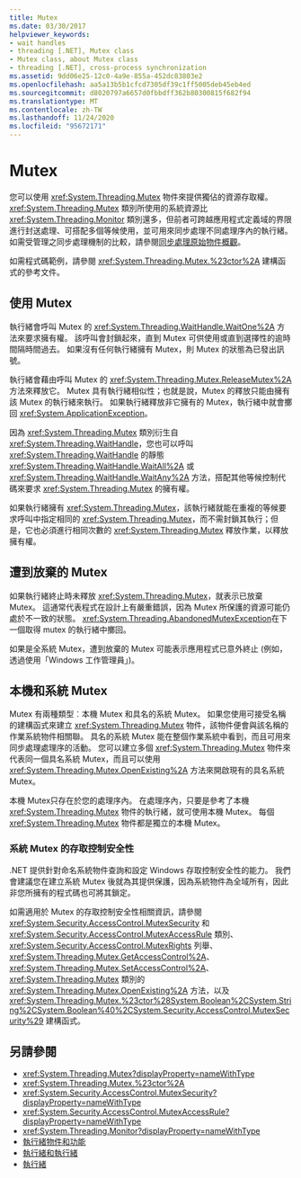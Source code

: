 ```yaml
---
title: Mutex
ms.date: 03/30/2017
helpviewer_keywords:
- wait handles
- threading [.NET], Mutex class
- Mutex class, about Mutex class
- threading [.NET], cross-process synchronization
ms.assetid: 9dd06e25-12c0-4a9e-855a-452dc83803e2
ms.openlocfilehash: aa5a13b5b1cfcd7305df39c1ff5005deb45eb4ed
ms.sourcegitcommit: d8020797a6657d0fbbdff362b80300815f682f94
ms.translationtype: MT
ms.contentlocale: zh-TW
ms.lasthandoff: 11/24/2020
ms.locfileid: "95672171"
---
```

# <a name="mutexes"></a>Mutex

您可以使用 <xref:System.Threading.Mutex> 物件來提供獨佔的資源存取權。 <xref:System.Threading.Mutex> 類別所使用的系統資源比 <xref:System.Threading.Monitor> 類別還多，但前者可跨越應用程式定義域的界限進行封送處理、可搭配多個等候使用，並可用來同步處理不同處理序內的執行緒。 如需受管理之同步處理機制的比較，請參閱[同步處理原始物件概觀](overview-of-synchronization-primitives.md)。  
  
 如需程式碼範例，請參閱 <xref:System.Threading.Mutex.%23ctor%2A> 建構函式的參考文件。  
  
## <a name="using-mutexes"></a>使用 Mutex  

 執行緒會呼叫 Mutex 的 <xref:System.Threading.WaitHandle.WaitOne%2A> 方法來要求擁有權。 該呼叫會封鎖起來，直到 Mutex 可供使用或直到選擇性的逾時間隔時間過去。 如果沒有任何執行緒擁有 Mutex，則 Mutex 的狀態為已發出訊號。  
  
 執行緒會藉由呼叫 Mutex 的 <xref:System.Threading.Mutex.ReleaseMutex%2A> 方法來釋放它。 Mutex 具有執行緒相似性；也就是說，Mutex 的釋放只能由擁有該 Mutex 的執行緒來執行。 如果執行緒釋放非它擁有的 Mutex，執行緒中就會擲回 <xref:System.ApplicationException>。  
  
 因為 <xref:System.Threading.Mutex> 類別衍生自 <xref:System.Threading.WaitHandle>，您也可以呼叫 <xref:System.Threading.WaitHandle> 的靜態 <xref:System.Threading.WaitHandle.WaitAll%2A> 或 <xref:System.Threading.WaitHandle.WaitAny%2A> 方法，搭配其他等候控制代碼來要求 <xref:System.Threading.Mutex> 的擁有權。  
  
 如果執行緒擁有 <xref:System.Threading.Mutex>，該執行緒就能在重複的等候要求呼叫中指定相同的 <xref:System.Threading.Mutex>，而不需封鎖其執行；但是，它也必須進行相同次數的 <xref:System.Threading.Mutex> 釋放作業，以釋放擁有權。  
  
## <a name="abandoned-mutexes"></a>遭到放棄的 Mutex  

 如果執行緒終止時未釋放 <xref:System.Threading.Mutex>，就表示已放棄 Mutex。 這通常代表程式在設計上有嚴重錯誤，因為 Mutex 所保護的資源可能仍處於不一致的狀態。 <xref:System.Threading.AbandonedMutexException>在下一個取得 mutex 的執行緒中擲回。
  
 如果是全系統 Mutex，遭到放棄的 Mutex 可能表示應用程式已意外終止 (例如，透過使用「Windows 工作管理員」)。  
  
## <a name="local-and-system-mutexes"></a>本機和系統 Mutex  

 Mutex 有兩種類型︰本機 Mutex 和具名的系統 Mutex。 如果您使用可接受名稱的建構函式來建立 <xref:System.Threading.Mutex> 物件，該物件便會與該名稱的作業系統物件相關聯。 具名的系統 Mutex 能在整個作業系統中看到，而且可用來同步處理處理序的活動。 您可以建立多個 <xref:System.Threading.Mutex> 物件來代表同一個具名系統 Mutex，而且可以使用 <xref:System.Threading.Mutex.OpenExisting%2A> 方法來開啟現有的具名系統 Mutex。  
  
 本機 Mutex只存在於您的處理序內。 在處理序內，只要是參考了本機 <xref:System.Threading.Mutex> 物件的執行緒，就可使用本機 Mutex。 每個 <xref:System.Threading.Mutex> 物件都是獨立的本機 Mutex。  
  
### <a name="access-control-security-for-system-mutexes"></a>系統 Mutex 的存取控制安全性  

.NET 提供針對命名系統物件查詢和設定 Windows 存取控制安全性的能力。 我們會建議您在建立系統 Mutex 後就為其提供保護，因為系統物件為全域所有，因此非您所擁有的程式碼也可將其鎖定。  
  
 如需適用於 Mutex 的存取控制安全性相關資訊，請參閱 <xref:System.Security.AccessControl.MutexSecurity> 和 <xref:System.Security.AccessControl.MutexAccessRule> 類別、<xref:System.Security.AccessControl.MutexRights> 列舉、<xref:System.Threading.Mutex.GetAccessControl%2A>、<xref:System.Threading.Mutex.SetAccessControl%2A>、<xref:System.Threading.Mutex> 類別的 <xref:System.Threading.Mutex.OpenExisting%2A> 方法，以及 <xref:System.Threading.Mutex.%23ctor%28System.Boolean%2CSystem.String%2CSystem.Boolean%40%2CSystem.Security.AccessControl.MutexSecurity%29> 建構函式。  
  
## <a name="see-also"></a>另請參閱

- <xref:System.Threading.Mutex?displayProperty=nameWithType>
- <xref:System.Threading.Mutex.%23ctor%2A>
- <xref:System.Security.AccessControl.MutexSecurity?displayProperty=nameWithType>
- <xref:System.Security.AccessControl.MutexAccessRule?displayProperty=nameWithType>
- <xref:System.Threading.Monitor?displayProperty=nameWithType>
- [執行緒物件和功能](threading-objects-and-features.md)
- [執行緒和執行緒](threads-and-threading.md)
- [執行緒](index.md)
